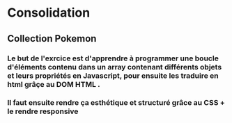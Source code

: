 # Consolidation 
## Collection Pokemon

### Le but de l'exrcice est d'apprendre à programmer une boucle d'éléments contenu dans un array contenant différents objets et leurs propriétés en Javascript, pour ensuite les traduire en html grâçe au DOM HTML .
### Il faut ensuite rendre ça esthétique et structuré grâce au CSS + le rendre responsive 